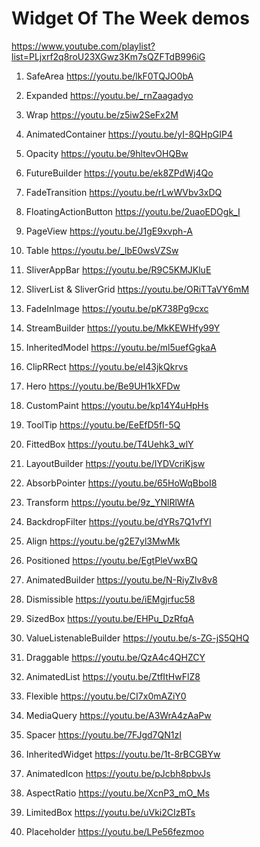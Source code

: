 # Widget Of The Week demos

https://www.youtube.com/playlist?list=PLjxrf2q8roU23XGwz3Km7sQZFTdB996iG

1. SafeArea https://youtu.be/lkF0TQJO0bA
2. Expanded https://youtu.be/_rnZaagadyo
3. Wrap https://youtu.be/z5iw2SeFx2M

4. AnimatedContainer https://youtu.be/yI-8QHpGIP4
5. Opacity https://youtu.be/9hltevOHQBw
6. FutureBuilder https://youtu.be/ek8ZPdWj4Qo
7. FadeTransition https://youtu.be/rLwWVbv3xDQ
8. FloatingActionButton https://youtu.be/2uaoEDOgk_I
9. PageView https://youtu.be/J1gE9xvph-A
10. Table https://youtu.be/_lbE0wsVZSw
11. SliverAppBar https://youtu.be/R9C5KMJKluE
12. SliverList & SliverGrid https://youtu.be/ORiTTaVY6mM
13. FadeInImage https://youtu.be/pK738Pg9cxc
14. StreamBuilder https://youtu.be/MkKEWHfy99Y
15. InheritedModel https://youtu.be/ml5uefGgkaA
16. ClipRRect https://youtu.be/eI43jkQkrvs
17. Hero https://youtu.be/Be9UH1kXFDw
18. CustomPaint https://youtu.be/kp14Y4uHpHs
19. ToolTip https://youtu.be/EeEfD5fI-5Q
20. FittedBox https://youtu.be/T4Uehk3_wlY
21. LayoutBuilder https://youtu.be/IYDVcriKjsw
22. AbsorbPointer https://youtu.be/65HoWqBboI8
23. Transform https://youtu.be/9z_YNlRlWfA
24. BackdropFilter https://youtu.be/dYRs7Q1vfYI
25. Align https://youtu.be/g2E7yl3MwMk
26. Positioned https://youtu.be/EgtPleVwxBQ
27. AnimatedBuilder https://youtu.be/N-RiyZlv8v8
28. Dismissible https://youtu.be/iEMgjrfuc58
29. SizedBox https://youtu.be/EHPu_DzRfqA
30. ValueListenableBuilder https://youtu.be/s-ZG-jS5QHQ
31. Draggable https://youtu.be/QzA4c4QHZCY
32. AnimatedList https://youtu.be/ZtfItHwFlZ8
33. Flexible https://youtu.be/CI7x0mAZiY0
34. MediaQuery https://youtu.be/A3WrA4zAaPw
35. Spacer https://youtu.be/7FJgd7QN1zI
36. InheritedWidget https://youtu.be/1t-8rBCGBYw
37. AnimatedIcon https://youtu.be/pJcbh8pbvJs
38. AspectRatio https://youtu.be/XcnP3_mO_Ms
39. LimitedBox https://youtu.be/uVki2CIzBTs
40. Placeholder https://youtu.be/LPe56fezmoo